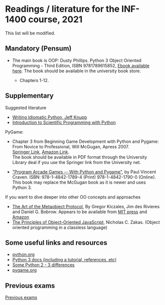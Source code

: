 Readings / literature for the INF-1400 course, 2021
================

This list will be modified. 

Mandatory (Pensum)
-------------------
* The main book is OOP: Dusty Phillips. Python 3 Object Oriented Programming - Third Edition, ISBN 9781789615852, [Ebook available here](https://www.packtpub.com/application-development/python-3-object-oriented-programming-third-edition?utm_source=github&utm_medium=repository&utm_campaign=9781789615852). The book should be available in the university book store. 

    - Chapters 1-12.
    

Supplementary
-----------

Suggested literature

* [Writing Idiomatic Python, Jeff Knupp](http://www.jeffknupp.com/writing-idiomatic-python-ebook/)
* [Introduction to Scientific Programming with Python](https://link.springer.com/book/10.1007%2F978-3-030-50356-7)

PyGame: 

* Chapter 3 from Beginning Game Development with Python and Pygame: From Novice to Professional, Will McGugan, Apress 2007. <br>  [Springer Link](http://link.springer.com/book/10.1007/978-1-4302-0325-4/page/1), [Amazon Link](http://www.amazon.com/Beginning-Game-Development-Python-Pygame/dp/1590598725). <br> The book should be available in PDF format through the University Library deal if you use the Springer link from the University net.

* ["Program Arcade Games -- With Python and Pygame"](http://link.springer.com/book/10.1007%2F978-1-4842-1790-0), by Paul Vincent Craven. ISBN: 978-1-4842-1789-4 (Print) 978-1-4842-1790-0 (Online). This book may replace the McGugan book as it is newer and uses Python 3. 

If you want to dive deeper into other OO concepts and approaches

* [The Art of the Metaobject Protocol](http://mitpress.mit.edu/books/art-metaobject-protocol), By Gregor Kiczales, Jim des Rivieres and Daniel G. Bobrow. Appears to be available from [MIT press](http://mitpress.mit.edu/books/978-0-262-61074-2) and [Amazon](http://www.amazon.com/The-Metaobject-Protocol-Gregor-Kiczales/dp/0262610744)
* [The Principles of Object-Oriented JavaScript](http://shop.oreilly.com/product/9781593275402.do), Nicholas C. Zakas.  (Object oriented programming in a classless language)


Some useful links and resources
--------------------
* [python.org](http://www.python.org/)
* [Python 3 docs (including a tutorial, references, etc)](https://docs.python.org/3/)
* [Some Python 2 - 3 differences](http://python3porting.com/differences.html)
* [pygame.org](http://pygame.org/news.html)

Previous exams
--------------------
[Previous exams](previous-exams)

